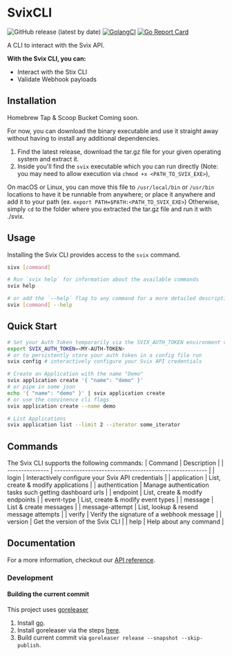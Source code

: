 # SvixCLI

![GitHub release (latest by date)](https://img.shields.io/github/v/release/svixhq/svix-cli) [![GolangCI][golangci-lint-img]][golangci-lint] [![Go Report Card][report-card-img]][report-card]

A CLI to interact with the Svix API.

**With the Svix CLI, you can:**

- Interact with the Stix CLI
- Validate Webhook payloads


## Installation

Homebrew Tap & Scoop Bucket Coming soon.

For now, you can download the binary executable and use it straight away without having to install any additional dependencies.
1) Find the latest release, download the tar.gz file for your given operating system and extract it.
2) Inside you'll find the `svix` executable which you can run directly (Note: you may need to allow execution via `chmod +x <PATH_TO_SVIX_EXE>`),

On macOS or Linux, you can move this file to `/usr/local/bin` or `/usr/bin` locations to have it be runnable from anywhere; or place it anywhere and add it to your path (ex. `export PATH=$PATH:<PATH_TO_SVIX_EXE>`) Otherwise, simply `cd` to the folder where you extracted the tar.gz file and run it with ./svix.


## Usage

Installing the Svix CLI provides access to the `svix` command.

```sh
sivx [command]

# Run `svix help` for information about the available commands
svix help

# or add the `--help` flag to any command for a more detailed description and list of flags
svix [command] --help
```


## Quick Start

```sh
# Set your Auth Token temporarily via the SVIX_AUTH_TOKEN environment variable
export SVIX_AUTH_TOKEN=<MY-AUTH-TOKEN>
# or to persistently store your auth token in a config file run
svix config # interactively configure your Svix API credentials

# Create an Application with the name "Demo"
svix application create '{ "name": "demo" }'
# or pipe in some json
echo '{ "name": "demo" }' | svix application create
# or use the convinence cli flags
svix application create --name demo

# List Applications
svix application list --limit 2 --iterator some_iterator 
```


## Commands

The Svix CLI supports the following commands:
| Command         | Description                                             |
| --------------- | ------------------------------------------------------- |
| login           | Interactively configure your Svix API credentials       |
| application     | List, create & modify applications                      |
| authentication  | Manage authentication tasks such getting dashboard urls |
| endpoint        | List, create & modify endpoints                         |
| event-type      | List, create & modify event types                       |
| message         | List & create messages                                  |
| message-attempt | List, lookup & resend message attempts                  |
| verify          | Verify the signature of a webhook message               |
| version         | Get the version of the Svix CLI                         |
| help            | Help about any command                                  |


## Documentation

For a more information, checkout our [API reference](https://docs.svix.com).


### Development

#### Building the current commit

This project uses [goreleaser](https://github.com/goreleaser/goreleaser/)
 1) Install [go](https://golang.org/doc/install).
 2) Install goreleaser via the steps [here](https://goreleaser.com/install/).
 3) Build current commit via `goreleaser release --snapshot --skip-publish`.

[release-img]: https://img.shields.io/github/v/release/svixhq/svix-cli
[golangci-lint-img]: https://github.com/svixhq/svix-cli/workflows/go-lint/badge.svg
[golangci-lint]: https://github.com/svixhq/svix-cli/actions?query=workflow%3Ago-lint
[report-card-img]: https://goreportcard.com/badge/github.com/svixhq/svix-cli
[report-card]: https://goreportcard.com/report/github.com/svixhq/svix-cli